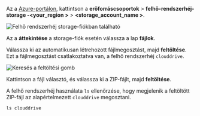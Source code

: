 Az a [Azure-portálon](https://portal.azure.com), kattintson a **erőforráscsoportok** > **felhő-rendszerhéj-storage -\<your_region >**  >   **\<storage_account_name >**.

![Felhő rendszerhéj storage-fiókban található](../articles/app-service/media/app-service-deploy-zip/upload-choose-storage-account.png)

Az a **áttekintése** a storage-fiók esetén válassza a lap **fájlok**.

Válassza ki az automatikusan létrehozott fájlmegosztást, majd **feltöltése**. Ezt a fájlmegosztást csatlakoztatva van, a felhő rendszerhéj `clouddrive`.

![Keresés a feltöltési gomb](../articles/app-service/media/app-service-deploy-zip/upload-select-button.png)

Kattintson a fájl választó, és válassza ki a ZIP-fájlt, majd **feltöltése**. 

A felhő rendszerhéj használata `ls` ellenőrzése, hogy megjelenik a feltöltött ZIP-fájl az alapértelmezett `clouddrive` megosztani.

```azurecli-interactive
ls clouddrive
```
